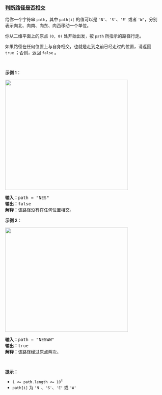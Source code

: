 ### [判断路径是否相交](https://leetcode-cn.com/problems/path-crossing)

<p>给你一个字符串 <code>path</code>，其中 <code>path[i]</code> 的值可以是 <code>'N'</code>、<code>'S'</code>、<code>'E'</code> 或者 <code>'W'</code>，分别表示向北、向南、向东、向西移动一个单位。</p>

<p>你从二维平面上的原点 <code>(0, 0)</code> 处开始出发，按 <code>path</code> 所指示的路径行走。</p>

<p>如果路径在任何位置上与自身相交，也就是走到之前已经走过的位置，请返回 <code>true</code> ；否则，返回 <code>false</code> 。</p>

<p>&nbsp;</p>

<p><strong>示例 1：</strong></p>

<p><img alt="" src="https://assets.leetcode-cn.com/aliyun-lc-upload/uploads/2020/06/28/screen-shot-2020-06-10-at-123929-pm.png" style="height: 358px; width: 400px;" /></p>

<pre>
<strong>输入：</strong>path = "NES"
<strong>输出：</strong>false 
<strong>解释：</strong>该路径没有在任何位置相交。</pre>

<p><strong>示例 2：</strong></p>

<p><img alt="" src="https://assets.leetcode-cn.com/aliyun-lc-upload/uploads/2020/06/28/screen-shot-2020-06-10-at-123843-pm.png" style="height: 339px; width: 400px;" /></p>

<pre>
<strong>输入：</strong>path = "NESWW"
<strong>输出：</strong>true
<strong>解释：</strong>该路径经过原点两次。</pre>

<p>&nbsp;</p>

<p><strong>提示：</strong></p>

<ul>
	<li><code>1 &lt;= path.length &lt;= 10<sup>4</sup></code></li>
	<li><code>path[i]</code> 为 <code>'N'</code>、<code>'S'</code>、<code>'E'</code> 或 <code>'W'</code></li>
</ul>
